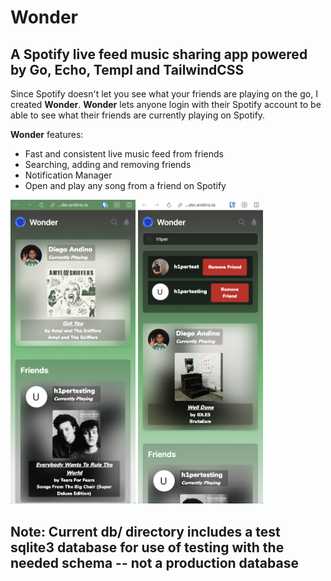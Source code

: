 # Wonder

## A Spotify live feed music sharing app powered by Go, Echo, Templ and TailwindCSS

Since Spotify doesn't let you see what your friends are playing on the go, I created **Wonder**. **Wonder** lets anyone login with their Spotify account 
to be able to see what their friends are currently playing on Spotify. 

**Wonder** features:
- Fast and consistent live music feed from friends
- Searching, adding and removing friends
- Notification Manager
- Open and play any song from a friend on Spotify

<div>
  <img src="wonder-1.png" alt="drawing" width="200"/>
<img src="wonder-2.png" alt="drawing" width="200"/>
</div>

## Note: Current db/ directory includes a test sqlite3 database for use of testing with the needed schema -- not a production database
